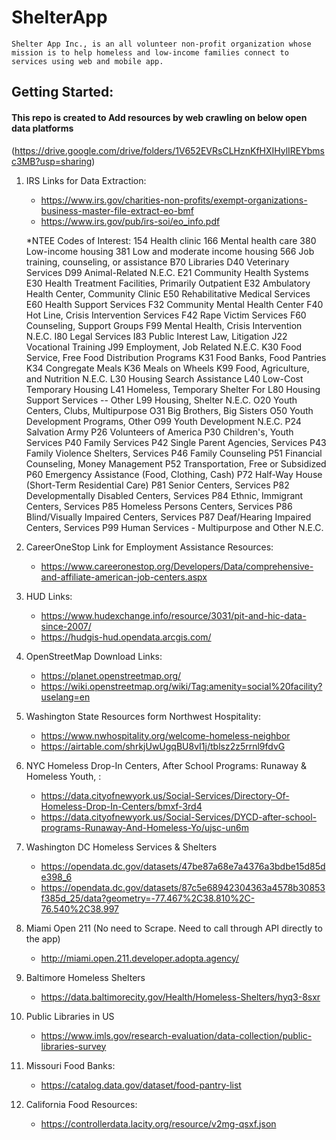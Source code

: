# ShelterApp
``````
Shelter App Inc., is an all volunteer non-profit organization whose mission is to help homeless and low-income families connect to services using web and mobile app.
``````
## Getting Started: 
#### This repo is created to Add resources by web crawling on below open data platforms
(https://drive.google.com/drive/folders/1V652EVRsCLHznKfHXIHylIREYbmsc3MB?usp=sharing)

1. IRS Links for Data Extraction: 
   - https://www.irs.gov/charities-non-profits/exempt-organizations-business-master-file-extract-eo-bmf
   - https://www.irs.gov/pub/irs-soi/eo_info.pdf
    
    *NTEE Codes of Interest:
    154 Health clinic
    166 Mental health care
    380 Low-income housing
    381 Low and moderate income housing
    566 Job training, counseling, or assistance
    B70 Libraries
    D40 Veterinary Services
    D99 Animal-Related N.E.C.
    E21 Community Health Systems
    E30 Health Treatment Facilities, Primarily Outpatient
    E32 Ambulatory Health Center, Community Clinic
    E50 Rehabilitative Medical Services
    E60 Health Support Services
    F32 Community Mental Health Center
    F40 Hot Line, Crisis Intervention Services
    F42 Rape Victim Services
    F60 Counseling, Support Groups
    F99 Mental Health, Crisis Intervention N.E.C.
    I80 Legal Services
    I83 Public Interest Law, Litigation
    J22 Vocational Training
    J99 Employment, Job Related N.E.C.
    K30 Food Service, Free Food Distribution Programs
    K31 Food Banks, Food Pantries
    K34 Congregate Meals
    K36 Meals on Wheels
    K99 Food, Agriculture, and Nutrition N.E.C.
    L30 Housing Search Assistance
    L40 Low-Cost Temporary Housing
    L41 Homeless, Temporary Shelter For
    L80 Housing Support Services -- Other
    L99 Housing, Shelter N.E.C.
    O20 Youth Centers, Clubs, Multipurpose
    O31 Big Brothers, Big Sisters
    O50 Youth Development Programs, Other
    O99 Youth Development N.E.C.
    P24 Salvation Army
    P26 Volunteers of America
    P30 Children's, Youth Services
    P40 Family Services
    P42 Single Parent Agencies, Services
    P43 Family Violence Shelters, Services
    P46 Family Counseling
    P51 Financial Counseling, Money Management
    P52 Transportation, Free or Subsidized
    P60 Emergency Assistance (Food, Clothing, Cash)
    P72 Half-Way House (Short-Term Residential Care)
    P81 Senior Centers, Services
    P82 Developmentally Disabled Centers, Services
    P84 Ethnic, Immigrant Centers, Services
    P85 Homeless Persons Centers, Services
    P86 Blind/Visually Impaired Centers, Services
    P87 Deaf/Hearing Impaired Centers, Services
    P99 Human Services - Multipurpose and Other N.E.C.
    
2. CareerOneStop Link for Employment Assistance Resources:
   - https://www.careeronestop.org/Developers/Data/comprehensive-and-affiliate-american-job-centers.aspx
   
3. HUD Links:
   - https://www.hudexchange.info/resource/3031/pit-and-hic-data-since-2007/
   - https://hudgis-hud.opendata.arcgis.com/
   
4. OpenStreetMap Download Links:
   - https://planet.openstreetmap.org/
   - https://wiki.openstreetmap.org/wiki/Tag:amenity=social%20facility?uselang=en
   
5. Washington State Resources form Northwest Hospitality:
     - https://www.nwhospitality.org/welcome-homeless-neighbor
     - https://airtable.com/shrkjUwUgqBU8vI1j/tblsz2z5rrnl9fdvG

6. NYC Homeless Drop-In Centers, After School Programs: Runaway & Homeless Youth, :
     - https://data.cityofnewyork.us/Social-Services/Directory-Of-Homeless-Drop-In-Centers/bmxf-3rd4
     - https://data.cityofnewyork.us/Social-Services/DYCD-after-school-programs-Runaway-And-Homeless-Yo/ujsc-un6m
     
7. Washington DC Homeless Services & Shelters
     - https://opendata.dc.gov/datasets/47be87a68e7a4376a3bdbe15d85de398_6
     - https://opendata.dc.gov/datasets/87c5e68942304363a4578b30853f385d_25/data?geometry=-77.467%2C38.810%2C-76.540%2C38.997
     
8. Miami Open 211 (No need to Scrape. Need to call through API directly to the app)
     - http://miami.open.211.developer.adopta.agency/

9. Baltimore Homeless Shelters
     - https://data.baltimorecity.gov/Health/Homeless-Shelters/hyq3-8sxr
     
10. Public Libraries in US
     - https://www.imls.gov/research-evaluation/data-collection/public-libraries-survey

11. Missouri Food Banks:
     - https://catalog.data.gov/dataset/food-pantry-list
     
12. California Food Resources:
     - https://controllerdata.lacity.org/resource/v2mg-qsxf.json

